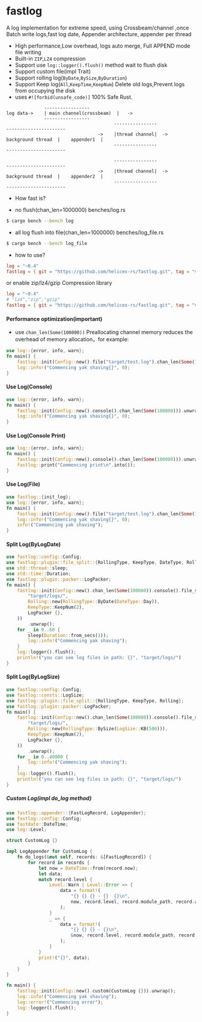 # fastlog

A log implementation for extreme speed, using Crossbeam/channel ,once Batch write logs,fast log date, Appender
architecture, appender per thread

* High performance,Low overhead, logs auto merge, Full APPEND mode file writing
* Built-in `ZIP`,`LZ4` compression
* Support use ```log::logger().flush()``` method wait to flush disk
* Support custom file(impl Trait)
* Support rolling log(`ByDate`,`BySize`,`ByDuration`)
* Support Keep log(`All`,`KeepTime`,`KeepNum`) Delete old logs,Prevent logs from occupying the disk
* uses `#![forbid(unsafe_code)]` 100% Safe Rust.

```
              -----------------
log data->    | main channel(crossbeam)  |   ->          
              ----------------- 
                                        ----------------                                    ----------------------
                                  ->    |thread channel|  -> background thread  |    appender1  |
                                        ----------------                                    ----------------------

                                        ----------------                                    ----------------------
                                  ->    |thread channel|  -> background thread  |    appender2  |
                                        ----------------                                    ----------------------
```

* How fast is?

* no flush(chan_len=1000000) benches/log.rs

```bash
$ cargo bench --bench log

```

* all log flush into file(chan_len=1000000) benches/log_file.rs

```bash
$ cargo bench --bench log_file

```

* how to use?

```toml
log = "~0.4"
fastlog = { git = "https://github.com/helicex-rs/fastlog.git", tag = "v1.7.6" }
```

or enable zip/lz4/gzip Compression library

```toml
log = "~0.4"
# "lz4","zip","gzip"
fastlog = { git = "https://github.com/helicex-rs/fastlog.git", tag = "v1.7.6", features = ["lz4", "zip", "gzip"] }
```

#### Performance optimization(important)

* use ```chan_len(Some(100000))``` Preallocating channel memory reduces the overhead of memory allocation，for example:

```rust
use log::{error, info, warn};
fn main() {
    fastlog::init(Config::new().file("target/test.log").chan_len(Some(100000))).unwrap();
    log::info!("Commencing yak shaving{}", 0);
}
```

#### Use Log(Console)

```rust
use log::{error, info, warn};
fn main() {
    fastlog::init(Config::new().console().chan_len(Some(100000))).unwrap();
    log::info!("Commencing yak shaving{}", 0);
}
```

#### Use Log(Console Print)

```rust
use log::{error, info, warn};
fn main() {
    fastlog::init(Config::new().console().chan_len(Some(100000))).unwrap();
    fastlog::print("Commencing print\n".into());
}
```

#### Use Log(File)

```rust
use fastlog::{init_log};
use log::{error, info, warn};
fn main() {
    fastlog::init(Config::new().file("target/test.log").chan_len(Some(100000))).unwrap();
    log::info!("Commencing yak shaving{}", 0);
    info!("Commencing yak shaving");
}
```

#### Split Log(ByLogDate)

```rust
use fastlog::config::Config;
use fastlog::plugin::file_split::{RollingType, KeepType, DateType, Rolling};
use std::thread::sleep;
use std::time::Duration;
use fastlog::plugin::packer::LogPacker;
fn main() {
    fastlog::init(Config::new().chan_len(Some(100000)).console().file_split(
        "target/logs/",
        Rolling::new(RollingType::ByDate(DateType::Day)),
        KeepType::KeepNum(2),
        LogPacker {},
    ))
        .unwrap();
    for _ in 0..60 {
        sleep(Duration::from_secs(1));
        log::info!("Commencing yak shaving");
    }
    log::logger().flush();
    println!("you can see log files in path: {}", "target/logs/")
}

```

#### Split Log(ByLogSize)

```rust
use fastlog::config::Config;
use fastlog::consts::LogSize;
use fastlog::plugin::file_split::{RollingType, KeepType, Rolling};
use fastlog::plugin::packer::LogPacker;
fn main() {
    fastlog::init(Config::new().chan_len(Some(100000)).console().file_split(
        "target/logs/",
        Rolling::new(RollingType::BySize(LogSize::KB(500))),
        KeepType::KeepNum(2),
        LogPacker {},
    ))
        .unwrap();
    for _ in 0..40000 {
        log::info!("Commencing yak shaving");
    }
    log::logger().flush();
    println!("you can see log files in path: {}", "target/logs/")
}

```

##### Custom Log(impl do_log method)

```rust
use fastlog::appender::{FastLogRecord, LogAppender};
use fastlog::config::Config;
use fastdate::DateTime;
use log::Level;

struct CustomLog {}

impl LogAppender for CustomLog {
    fn do_logs(&mut self, records: &[FastLogRecord]) {
        for record in records {
            let now = DateTime::from(record.now);
            let data;
            match record.level {
                Level::Warn | Level::Error => {
                    data = format!(
                        "{} {} {} - {}  {}\n",
                        now, record.level, record.module_path, record.args, record.formated
                    );
                }
                _ => {
                    data = format!(
                        "{} {} {} - {}\n",
                        &now, record.level, record.module_path, record.args
                    );
                }
            }
            print!("{}", data);
        }
    }
}

fn main() {
    fastlog::init(Config::new().custom(CustomLog {})).unwrap();
    log::info!("Commencing yak shaving");
    log::error!("Commencing error");
    log::logger().flush();
}

```

